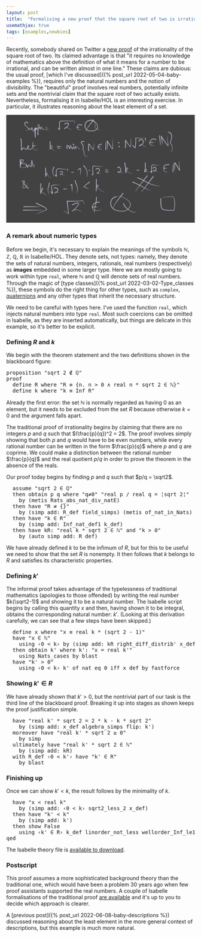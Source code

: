 ```yaml
---
layout: post
title:  "Formalising a new proof that the square root of two is irrational"
usemathjax: true 
tags: [examples,newbies]
---
```


Recently, somebody shared on Twitter a 
[new proof](https://theapproximatepresent.tumblr.com/post/51484587425/a-favourite-proof-of-mine-first-demonstrated-to) 
of the irrationality of the square root of two. Its claimed advantage is that "it requires no knowledge of mathematics above the definition of what it means for a number to be irrational, and can be written almost in one line." 
These claims are dubious: the 
usual proof, [which I've discussed]({% post_url 2022-05-04-baby-examples %}),
requires only the natural numbers and 
the notion of divisibility.
The "beautiful" proof involves real numbers, 
potentially infinite sets and the nontrivial claim that the square root of two actually exists. 
Nevertheless, formalising it in Isabelle/HOL is an interesting exercise.
In particular, it illustrates reasoning about the least element of a set.

<img src="/images/sqrt2-figure.jpg" alt="beautiful proof that sqrt 2 is irrational" width="800"/>

### A remark about numeric types

Before we begin, it's necessary to explain the meanings of the symbols ℕ, ℤ, ℚ, ℝ
in Isabelle/HOL. They denote sets, not types: namely, they denote the sets of natural numbers,
integers, rationals, real numbers (respectively) as **images** embedded in some larger type.
Here we are mostly going to work within type `real`, where ℕ and ℚ 
will denote sets of real numbers. Through the magic of [type classes]({% post_url 2022-03-02-Type_classes %}), 
these symbols do the right thing for other types, such as `complex`, 
[quaternions](https://www.isa-afp.org/entries/Quaternions.html)
and any other types that inherit the necessary structure.

We need to be careful with types here. I've used the function `real`, which injects natural numbers into type `real`. Most such coercions can be omitted in Isabelle,
as they are inserted automatically, but things are delicate in this example,
so it's better to be explicit.


### Defining $R$ and $k$

We begin with the theorem statement and the two definitions shown in the blackboard figure:

<pre class="source">
<span class="keyword1 command">proposition</span> <span class="quoted"><span class="quoted"><span>"</span>sqrt</span> <span class="numeral">2</span> <span class="main">∉</span></span> <span class="main">ℚ</span><span>"</span><span>
</span><span class="keyword1 command">proof</span><span>
  </span><span class="keyword3 command">define</span> <span class="skolem skolem">R</span> <span class="keyword2 keyword">where</span> <span class="quoted"><span class="quoted"><span>"</span><span class="skolem">R</span> <span class="main">≡</span> <span class="main">{</span><span class="bound">n</span><span class="main">.</span> <span class="bound">n</span> <span class="main">&gt;</span></span> <span class="main">0</span></span> <span class="main">∧</span> real <span class="bound">n</span> <span class="main">*</span> sqrt <span class="numeral">2</span> <span class="main">∈</span> <span class="main">ℕ</span><span class="main">}</span><span>"</span><span>
  </span><span class="keyword3 command">define</span> <span class="skolem skolem">k</span> <span class="keyword2 keyword">where</span> <span class="quoted"><span class="quoted"><span>"</span><span class="skolem">k</span> <span class="main">≡</span> Inf</span> <span class="skolem">R</span><span>"</span></span>
</pre>

Already the first error: the set ℕ is normally regarded as having 0 as an element,
but it needs to be excluded from the set $R$ because otherwise $k=0$
and the argument falls apart.

The traditional proof of irrationality begins by claiming
that there are no integers $p$ and $q$ such that $(\frac{p}{q})^2 = 2$.
The proof involves simply showing that both $p$ and $q$ would have to be even numbers,
while every rational number can be written in the form $\frac{p}{q}$ where $p$ and $q$ 
are coprime.
We could make a distinction between the rational number $\frac{p}{q}$
and the real quotient $p/q$ in order to prove the theorem in the absence of the reals.

Our proof today begins by finding $p$ and $q$ such that $p/q = \sqrt2$.

<pre class="source">
  <span class="keyword3 command">assume</span> <span class="quoted"><span class="quoted"><span>"</span>sqrt</span> <span class="numeral">2</span> <span class="main">∈</span></span> <span class="main">ℚ</span><span>"</span><span>
  </span><span class="keyword1 command">then</span> <span class="keyword3 command">obtain</span> <span class="skolem skolem">p</span> <span class="skolem skolem">q</span> <span class="keyword2 keyword">where</span> <span class="quoted"><span class="quoted"><span>"</span><span class="skolem">q</span><span class="main">≠</span></span><span class="main">0</span></span><span>"</span> <span class="quoted"><span class="quoted"><span>"</span>real</span> <span class="skolem">p</span> <span class="main">/</span></span> real <span class="skolem">q</span> <span class="main">=</span> <span class="main">¦</span>sqrt <span class="numeral">2</span><span class="main">¦</span><span>"</span><span>
    </span><span class="keyword1 command">by</span> <span class="main">(</span><span class="operator">metis</span> Rats_abs_nat_div_natE<span class="main">)</span><span>
  </span><span class="keyword1 command">then</span> <span class="keyword1 command">have</span> <span class="quoted"><span class="quoted"><span>"</span><span class="skolem">R</span> <span class="main">≠</span></span> <span class="main">{}</span></span><span>"</span><span>
    </span><span class="keyword1 command">by</span> <span class="main">(</span><span class="operator">simp</span> <span class="quasi_keyword">add</span><span class="main main">:</span> R_def <span class="dynamic dynamic">field_simps</span><span class="main">)</span> <span class="main">(</span><span class="operator">metis</span> of_nat_in_Nats<span class="main">)</span><span>
  </span><span class="keyword1 command">then</span> <span class="keyword1 command">have</span> <span class="quoted"><span class="quoted"><span>"</span><span class="skolem">k</span> <span class="main">∈</span></span> <span class="skolem">R</span><span>"</span></span><span>
    </span><span class="keyword1 command">by</span> <span class="main">(</span><span class="operator">simp</span> <span class="quasi_keyword">add</span><span class="main main">:</span> Inf_nat_def1 k_def<span class="main">)</span><span>
  </span><span class="keyword1 command">then</span> <span class="keyword1 command">have</span> kR<span class="main">:</span> <span class="quoted"><span class="quoted"><span>"</span>real</span> <span class="skolem">k</span> <span class="main">*</span></span> sqrt <span class="numeral">2</span> <span class="main">∈</span> <span class="main">ℕ</span><span>"</span> <span class="keyword2 keyword">and</span> <span class="quoted"><span class="quoted"><span>"</span><span class="skolem">k</span> <span class="main">&gt;</span></span> <span class="main">0</span></span><span>"</span><span>
    </span><span class="keyword1 command">by</span> <span class="main">(</span><span class="operator">auto</span> <span class="quasi_keyword">simp</span> <span class="quasi_keyword">add</span><span class="main main">:</span> R_def<span class="main">)</span>
</pre>

We have already defined $k$ to be the infimum of $R$, but for this to be useful
we need to show that the set $R$ is nonempty. It then follows that
$k$ belongs to $R$ and satisfies its characteristic properties.

### Defining $k'$

The informal proof takes advantage of the typelessness of traditional mathematics
(apologies to those offended) by writing the real number $k(\sqrt2-1)$
and showing it to be a natural number.
The Isabelle script begins by calling this quantity $x$ and then,
having shown it to be integral, obtains the corresponding natural number: $k'$.
(Looking at this derivation carefully, we can see that a few steps have been skipped.)

<pre class="source">
  <span class="keyword3 command">define</span> <span class="skolem skolem">x</span> <span class="keyword2 keyword">where</span> <span class="quoted"><span class="quoted"><span>"</span><span class="skolem">x</span> <span class="main">≡</span> real</span> <span class="skolem">k</span> <span class="main">*</span></span> <span class="main">(</span>sqrt <span class="numeral">2</span> <span class="main">-</span> <span class="main">1</span><span class="main">)</span><span>"</span><span>
  </span><span class="keyword1 command">have</span> <span class="quoted"><span class="quoted"><span>"</span><span class="skolem">x</span> <span class="main">∈</span></span> <span class="main">ℕ</span></span><span>"</span><span>
    </span><span class="keyword1 command">using</span> <span class="quoted"><span class="quoted"><span>‹</span><span class="main">0</span></span> <span class="main">&lt;</span></span> <span class="skolem">k</span><span>›</span> <span class="keyword1 command">by</span> <span class="main">(</span><span class="operator">simp</span> <span class="quasi_keyword">add</span><span class="main main">:</span> kR right_diff_distrib' x_def<span class="main">)</span><span>
  </span><span class="keyword1 command">then</span> <span class="keyword3 command">obtain</span> <span class="skolem skolem">k'</span> <span class="keyword2 keyword">where</span> k'<span class="main">:</span> <span class="quoted"><span class="quoted"><span>"</span><span class="skolem">x</span> <span class="main">=</span></span> real</span> <span class="skolem">k'</span><span>"</span><span>
    </span><span class="keyword1 command">using</span> Nats_cases <span class="keyword1 command">by</span> <span class="operator">blast</span><span>
  </span><span class="keyword1 command">have</span> <span class="quoted"><span class="quoted"><span>"</span><span class="skolem">k'</span> <span class="main">&gt;</span></span> <span class="main">0</span></span><span>"</span><span>
    </span><span class="keyword1 command">using</span> <span class="quoted"><span class="quoted"><span>‹</span><span class="main">0</span></span> <span class="main">&lt;</span></span> <span class="skolem">k</span><span>›</span> k' of_nat_eq_0_iff x_def <span class="keyword1 command">by</span> <span class="operator">fastforce</span>
</pre>

### Showing $k'\in R$

We have already shown that $k'>0$, but the nontrivial part of our task
is the third line of the blackboard proof. Breaking it up into stages as shown
keeps the proof justification simple.

<pre class="source">
  <span class="keyword1 command">have</span> <span class="quoted"><span class="quoted"><span>"</span>real</span> <span class="skolem">k'</span> <span class="main">*</span></span> sqrt <span class="numeral">2</span> <span class="main">=</span> <span class="numeral">2</span> <span class="main">*</span> <span class="skolem">k</span> <span class="main">-</span> <span class="skolem">k</span> <span class="main">*</span> sqrt <span class="numeral">2</span><span>"</span><span>
    </span><span class="keyword1 command">by</span> <span class="main">(</span><span class="operator">simp</span> <span class="quasi_keyword">add</span><span class="main main">:</span> x_def <span class="dynamic dynamic">algebra_simps</span> <span class="quasi_keyword">flip</span><span class="main main">:</span> k'<span class="main">)</span><span>
  </span><span class="keyword1 command">moreover</span> <span class="keyword1 command">have</span> <span class="quoted"><span class="quoted"><span>"</span>real</span> <span class="skolem">k'</span> <span class="main">*</span></span> sqrt <span class="numeral">2</span> <span class="main">≥</span> <span class="main">0</span><span>"</span><span>
    </span><span class="keyword1 command">by</span> <span class="operator">simp</span><span>
  </span><span class="keyword1 command">ultimately</span> <span class="keyword1 command">have</span> <span class="quoted"><span class="quoted"><span>"</span>real</span> <span class="skolem">k'</span> <span class="main">*</span></span> sqrt <span class="numeral">2</span> <span class="main">∈</span> <span class="main">ℕ</span><span>"</span><span>
    </span><span class="keyword1 command">by</span> <span class="main">(</span><span class="operator">simp</span> <span class="quasi_keyword">add</span><span class="main main">:</span> kR<span class="main">)</span><span>
  </span><span class="keyword1 command">with</span> R_def <span class="quoted"><span class="quoted"><span>‹</span><span class="main">0</span></span> <span class="main">&lt;</span></span> <span class="skolem">k'</span><span>›</span> <span class="keyword1 command">have</span> <span class="quoted"><span class="quoted"><span>"</span><span class="skolem">k'</span> <span class="main">∈</span></span> <span class="skolem">R</span><span>"</span></span><span>
    </span><span class="keyword1 command">by</span> <span there="operator">blast</span>
</pre>

### Finishing up

Once we can show $k'<k$, the result follows by the minimality of $k$.
 
<pre class="source">
  <span class="keyword1 command">have</span> <span class="quoted"><span class="quoted"><span>"</span><span class="skolem">x</span> <span class="main">&lt;</span></span> real</span> <span class="skolem">k</span><span>"</span><span>
    </span><span class="keyword1 command">by</span> <span class="main">(</span><span class="operator">simp</span> <span class="quasi_keyword">add</span><span class="main main">:</span> <span class="quoted"><span class="quoted"><span>‹</span><span class="main">0</span></span> <span class="main">&lt;</span></span> <span class="skolem">k</span><span>›</span> sqrt2_less_2 x_def<span class="main">)</span><span>
  </span><span class="keyword1 command">then</span> <span class="keyword1 command">have</span> <span class="quoted"><span class="quoted"><span>"</span><span class="skolem">k'</span> <span class="main">&lt;</span></span> <span class="skolem">k</span><span>"</span></span><span>
    </span><span class="keyword1 command">by</span> <span class="main">(</span><span class="operator">simp</span> <span class="quasi_keyword">add</span><span class="main main">:</span> k'<span class="main">)</span><span>
  </span><span class="keyword1 command">then</span> <span class="keyword3 command">show</span> <span class="quoted">False</span><span>
    </span><span class="keyword1 command">using</span> <span class="quoted"><span class="quoted"><span>‹</span><span class="skolem">k'</span> <span class="main">∈</span></span> <span class="skolem">R</span><span>›</span></span> k_def linorder_not_less wellorder_Inf_le1 <span class="keyword1 command">by</span> <span class="operator">auto</span><span>
</span><span class="keyword1 command">qed</span>
</pre>

The Isabelle theory file is [available to download](/Isabelle-Examples/Sqrt2_Irrational.thy).
 
### Postscript

This proof assumes a more sophisticated background theory 
than the traditional one, which would have been a problem 30 years ago
when few proof assistants supported the real numbers.
A couple of Isabelle formalisations of the traditional proof 
[are available](https://isabelle.in.tum.de/dist/library/HOL/HOL-Examples/Sqrt.html)
and it's up to you to decide which approach is clearer.

A [previous post]({% post_url 2022-06-08-baby-descriptions %}) 
discussed reasoning about the least element in the more general context
of descriptions, but this example is much more natural.


